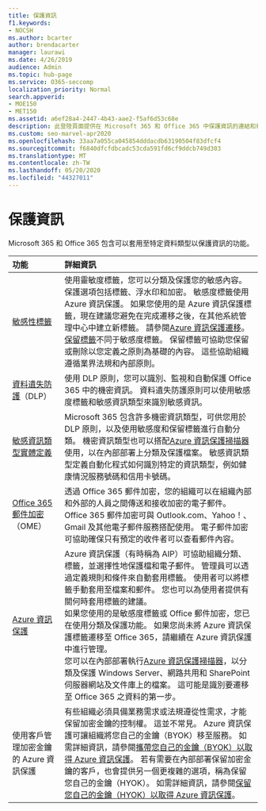 ```yaml
---
title: 保護資訊
f1.keywords:
- NOCSH
ms.author: bcarter
author: brendacarter
manager: laurawi
ms.date: 4/26/2019
audience: Admin
ms.topic: hub-page
ms.service: O365-seccomp
localization_priority: Normal
search.appverid:
- MOE150
- MET150
ms.assetid: a6ef28a4-2447-4b43-aae2-f5af6d53c68e
description: 此登陸頁面提供在 Microsoft 365 和 Office 365 中保護資訊的連結和相關資訊。
ms.custom: seo-marvel-apr2020
ms.openlocfilehash: 33aa7a055ca045854dddacdb63190504f83dfcf4
ms.sourcegitcommit: f6840dfcfdbcadc53cda591fd6cf9ddcb749d303
ms.translationtype: MT
ms.contentlocale: zh-TW
ms.lasthandoff: 05/20/2020
ms.locfileid: "44327011"
---
```

# <a name="protect-information"></a>保護資訊

Microsoft 365 和 Office 365 包含可以套用至特定資料類型以保護資訊的功能。


|**功能**|**詳細資訊**|
|:-----|:-----|
|[敏感性標籤](sensitivity-labels.md) <br/> |使用靈敏度標籤，您可以分類及保護您的敏感內容。 保護選項包括標籤、浮水印和加密。 敏感度標籤使用 Azure 資訊保護。 如果您使用的是 Azure 資訊保護標籤，現在建議您避免在完成遷移之後，在其他系統管理中心中建立新標籤。 請參閱[Azure 資訊保護遷移](https://docs.microsoft.com/azure/information-protection/configure-policy-migrate-labels)。 <br/> [保留標籤](retention-policies.md)不同于敏感度標籤。 保留標籤可協助您保留或刪除以您定義之原則為基礎的內容。 這些協助組織遵循業界法規和內部原則。|
|[資料遺失防護](data-loss-prevention-policies.md)（DLP）  <br/> |使用 DLP 原則，您可以識別、監視和自動保護 Office 365 中的機密資訊。 資料遺失防護原則可以使用敏感度標籤和敏感資訊類型來識別敏感資訊。 <br/> |
|[敏感資訊類型實體定義](sensitive-information-type-entity-definitions.md) <br/> |Microsoft 365 包含許多機密資訊類型，可供您用於 DLP 原則，以及使用敏感度和保留標籤進行自動分類。 機密資訊類型也可以搭配[Azure 資訊保護掃描器](https://docs.microsoft.com/azure/information-protection/deploy-aip-scanner)使用，以在內部部署上分類及保護檔案。 敏感資訊類型定義自動化程式如何識別特定的資訊類型，例如健康情況服務號碼和信用卡號碼。   <br/> |
|[Office 365 郵件加密](ome.md)（OME）  <br/> |透過 Office 365 郵件加密，您的組織可以在組織內部和外部的人員之間傳送和接收加密的電子郵件。 Office 365 郵件加密可與 Outlook.com、Yahoo！、Gmail 及其他電子郵件服務搭配使用。 電子郵件加密可協助確保只有預定的收件者可以查看郵件內容。 <br/> |
|[Azure 資訊保護](https://docs.microsoft.com/azure/information-protection/)<br/> |Azure 資訊保護（有時稱為 AIP）可協助組織分類、標籤，並選擇性地保護檔和電子郵件。 管理員可以透過定義規則和條件來自動套用標籤。 使用者可以將標籤手動套用至檔案和郵件。 您也可以為使用者提供有關何時套用標籤的建議。<br/> 如果您使用的是敏感度標籤或 Office 郵件加密，您已在使用分類及保護功能。 如果您尚未將 Azure 資訊保護標籤遷移至 Office 365，請繼續在 Azure 資訊保護中進行管理。  <br/>您可以在內部部署執行[Azure 資訊保護掃描器](https://docs.microsoft.com/azure/information-protection/deploy-aip-scanner)，以分類及保護 Windows Server、網路共用和 SharePoint 伺服器網站及文件庫上的檔案。 這可能是識別要遷移至 Office 365 之資料的第一步。
|使用客戶管理加密金鑰的 Azure 資訊保護 <br/> |有些組織必須具備業務需求或法規遵從性需求，才能保留加密金鑰的控制權。 這並不常見。 Azure 資訊保護可讓組織將您自己的金鑰（BYOK）移至服務。 如需詳細資訊，請參閱[攜帶您自己的金鑰（BYOK）以取得 Azure 資訊保護](https://docs.microsoft.com/azure/information-protection/byok-price-restrictions)。 若有需要在內部部署保留加密金鑰的客戶，也會提供另一個更複雜的選項，稱為保留您自己的金鑰（HYOK）。  如需詳細資訊，請參閱[保留您自己的金鑰（HYOK）以取得 Azure 資訊保護](https://docs.microsoft.com/azure/information-protection/configure-adrms-restrictions)。 <br/> |
    

